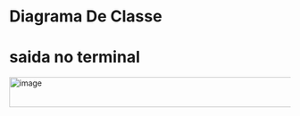 # Diagrama De Classe

# saida no terminal
<img width="1155" height="54" alt="image" src="https://github.com/user-attachments/assets/568bd607-e0f5-4794-a297-c8c71fa4f9b9" />
